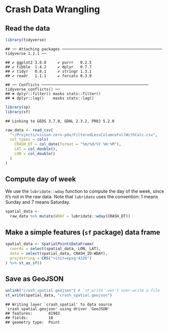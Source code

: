 Crash Data Wrangling
================

## Read the data

``` r
library(tidyverse)
```

    ## ── Attaching packages ──────────────────────────────────────────── tidyverse 1.2.1 ──

    ## ✔ ggplot2 3.0.0     ✔ purrr   0.2.5
    ## ✔ tibble  1.4.2     ✔ dplyr   0.7.7
    ## ✔ tidyr   0.8.1     ✔ stringr 1.3.1
    ## ✔ readr   1.1.1     ✔ forcats 0.3.0

    ## ── Conflicts ─────────────────────────────────────────────── tidyverse_conflicts() ──
    ## ✖ dplyr::filter() masks stats::filter()
    ## ✖ dplyr::lag()    masks stats::lag()

``` r
library(sp)
library(sf)
```

    ## Linking to GEOS 3.7.0, GDAL 2.3.2, PROJ 5.2.0

``` r
raw_data <- read_csv(
  "~/Projects/vision-zero-pdx/FilteredLessColumnsFullWithCalc.csv",
  col_types = cols(
    CRASH_DT = col_date(format = "%m/%d/%Y %H:%M"),
    LAT = col_double(),
    LON = col_double()
  )
)
```

## Compute day of week

We use the `lubridate::wday` function to compute the day of the week,
since it’s not in the raw data. Note that `lubridate` uses the
convention: 1 means Sunday and 7 means Saturday.

``` r
spatial_data <- 
  raw_data %>% mutate(WDAY = lubridate::wday(CRASH_DT))
```

## Make a simple features (`sf` package) data frame

``` r
spatial_data <- SpatialPointsDataFrame(
  coords = select(spatial_data, LON, LAT),
  data = select(spatial_data, CRASH_ID:WDAY),
  proj4string = CRS("+init=epsg:4326")
) %>% st_as_sf()
```

## Save as GeoJSON

``` r
unlink("crash_spatial.geojson") # `st_write` won't over-write a file
st_write(spatial_data, "crash_spatial.geojson")
```

    ## Writing layer `crash_spatial' to data source `crash_spatial.geojson' using driver `GeoJSON'
    ## features:       81983
    ## fields:         10
    ## geometry type:  Point
